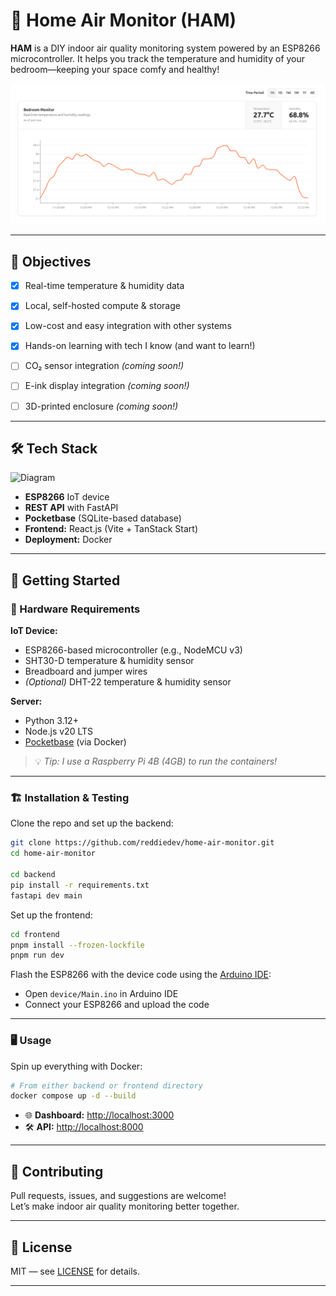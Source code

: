 # 🥓 Home Air Monitor (HAM)

**HAM** is a DIY indoor air quality monitoring system powered by an ESP8266 microcontroller. It helps you track the temperature and humidity of your bedroom—keeping your space comfy and healthy!

![Dashboard](/public/dashboard.png)

---

## 🎯 Objectives

- [x] Real-time temperature & humidity data
- [x] Local, self-hosted compute & storage
- [x] Low-cost and easy integration with other systems
- [x] Hands-on learning with tech I know (and want to learn!)
- [ ] CO₂ sensor integration *(coming soon!)*
- [ ] E-ink display integration *(coming soon!)*
- [ ] 3D-printed enclosure *(coming soon!)*


---

## 🛠️ Tech Stack

![Diagram](/public/diagram.png)

- **ESP8266** IoT device  
- **REST API** with FastAPI  
- **Pocketbase** (SQLite-based database)  
- **Frontend:** React.js (Vite + TanStack Start)  
- **Deployment:** Docker

---

## 🚀 Getting Started

### 🧰 Hardware Requirements

**IoT Device:**
- ESP8266-based microcontroller (e.g., NodeMCU v3)
- SHT30-D temperature & humidity sensor
- Breadboard and jumper wires
- *(Optional)* DHT-22 temperature & humidity sensor

**Server:**
- Python 3.12+
- Node.js v20 LTS
- [Pocketbase](https://pocketbase.io/docs/going-to-production/#using-docker) (via Docker)

> 💡 *Tip: I use a Raspberry Pi 4B (4GB) to run the containers!*

---

### 🏗️ Installation & Testing

Clone the repo and set up the backend:

```bash
git clone https://github.com/reddiedev/home-air-monitor.git
cd home-air-monitor

cd backend
pip install -r requirements.txt
fastapi dev main
```

Set up the frontend:

```bash
cd frontend
pnpm install --frozen-lockfile
pnpm run dev
```

Flash the ESP8266 with the device code using the [Arduino IDE](https://www.arduino.cc/en/software):

- Open `device/Main.ino` in Arduino IDE
- Connect your ESP8266 and upload the code

---

### 🖥️ Usage

Spin up everything with Docker:

```bash
# From either backend or frontend directory
docker compose up -d --build
```

- 🌐 **Dashboard:** [http://localhost:3000](http://localhost:3000)
- 🛠️ **API:** [http://localhost:8000](http://localhost:8000)

---

## 🤝 Contributing

Pull requests, issues, and suggestions are welcome!  
Let’s make indoor air quality monitoring better together.

---

## 📄 License

MIT — see [LICENSE](LICENSE) for details.

---
